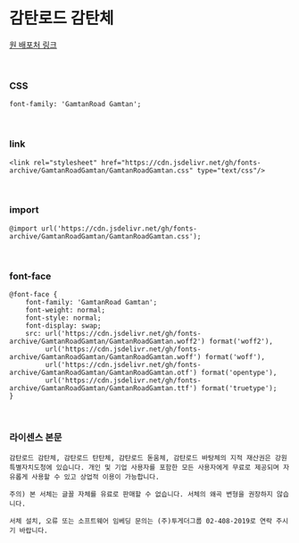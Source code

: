 # 감탄로드 감탄체

[원 배포처 링크](https://www.taebaek.go.kr/www/contents.do?key=1872)

&nbsp;

### CSS

```
font-family: 'GamtanRoad Gamtan';
```

&nbsp;

### link

```
<link rel="stylesheet" href="https://cdn.jsdelivr.net/gh/fonts-archive/GamtanRoadGamtan/GamtanRoadGamtan.css" type="text/css"/>
```

&nbsp;

### import

```
@import url('https://cdn.jsdelivr.net/gh/fonts-archive/GamtanRoadGamtan/GamtanRoadGamtan.css');
```

&nbsp;

### font-face

```
@font-face {
    font-family: 'GamtanRoad Gamtan';
    font-weight: normal;
    font-style: normal;
    font-display: swap;
    src: url('https://cdn.jsdelivr.net/gh/fonts-archive/GamtanRoadGamtan/GamtanRoadGamtan.woff2') format('woff2'),
         url('https://cdn.jsdelivr.net/gh/fonts-archive/GamtanRoadGamtan/GamtanRoadGamtan.woff') format('woff'),
         url('https://cdn.jsdelivr.net/gh/fonts-archive/GamtanRoadGamtan/GamtanRoadGamtan.otf') format('opentype'),
         url('https://cdn.jsdelivr.net/gh/fonts-archive/GamtanRoadGamtan/GamtanRoadGamtan.ttf') format('truetype');
}
```

&nbsp;

### 라이센스 본문

```
감탄로드 감탄체, 감탄로드 탄탄체, 감탄로드 돋움체, 감탄로드 바탕체의 지적 재산권은 강원특별자치도청에 있습니다. 개인 및 기업 사용자를 포함한 모든 사용자에게 무료로 제공되며 자유롭게 사용할 수 있고 상업적 이용이 가능합니다.

주의) 본 서체는 글꼴 자체를 유료로 판매할 수 없습니다. 서체의 왜곡 변형을 권장하지 않습니다.

서체 설치, 오류 또는 소프트웨어 임베딩 문의는 (주)투게더그룹 02-408-2019로 연락 주시기 바랍니다.
```
